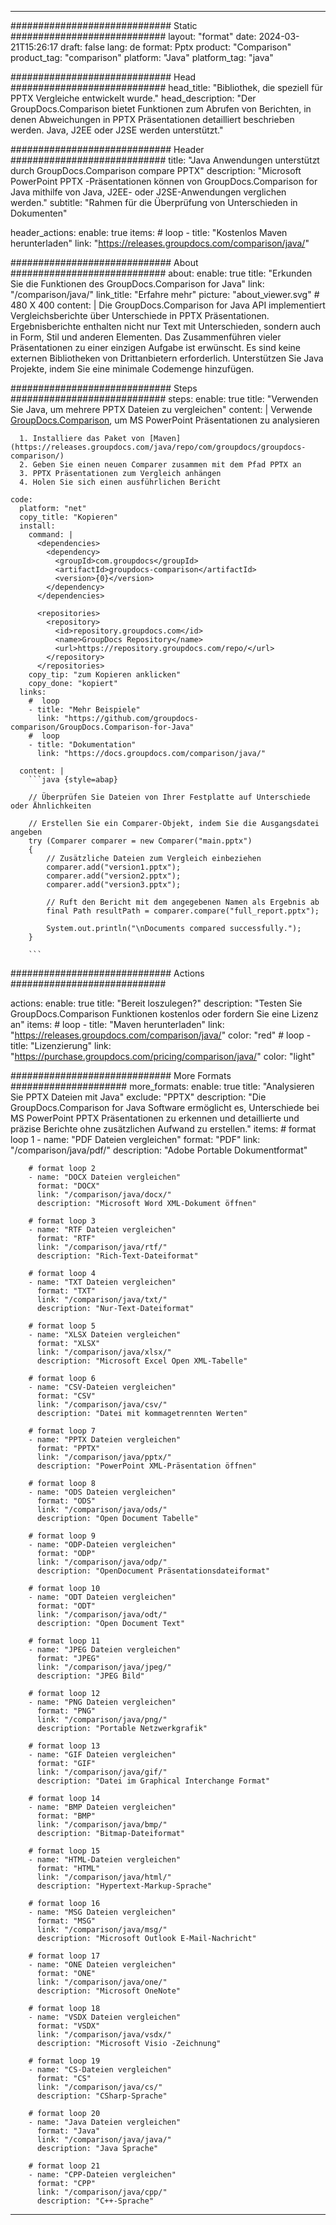 
---
############################# Static ############################
layout: "format"
date:  2024-03-21T15:26:17
draft: false
lang: de
format: Pptx
product: "Comparison"
product_tag: "comparison"
platform: "Java"
platform_tag: "java"

############################# Head ############################
head_title: "Bibliothek, die speziell für PPTX Vergleiche entwickelt wurde."
head_description: "Der GroupDocs.Comparison bietet Funktionen zum Abrufen von Berichten, in denen Abweichungen in PPTX Präsentationen detailliert beschrieben werden. Java, J2EE oder J2SE werden unterstützt."

############################# Header ############################
title: "Java Anwendungen unterstützt durch GroupDocs.Comparison compare PPTX" 
description: "Microsoft PowerPoint PPTX -Präsentationen können von GroupDocs.Comparison for Java mithilfe von Java, J2EE- oder J2SE-Anwendungen verglichen werden."
subtitle: "Rahmen für die Überprüfung von Unterschieden in Dokumenten"  

header_actions:
  enable: true
  items:
    #  loop
    - title: "Kostenlos Maven herunterladen"
      link: "https://releases.groupdocs.com/comparison/java/"
      
############################# About ############################
about:
    enable: true
    title: "Erkunden Sie die Funktionen des GroupDocs.Comparison for Java"
    link: "/comparison/java/"
    link_title: "Erfahre mehr"
    picture: "about_viewer.svg" # 480 X 400
    content: |
       Die GroupDocs.Comparison for Java API implementiert Vergleichsberichte über Unterschiede in PPTX Präsentationen. Ergebnisberichte enthalten nicht nur Text mit Unterschieden, sondern auch in Form, Stil und anderen Elementen. Das Zusammenführen vieler Präsentationen zu einer einzigen Aufgabe ist erwünscht. Es sind keine externen Bibliotheken von Drittanbietern erforderlich. Unterstützen Sie Java Projekte, indem Sie eine minimale Codemenge hinzufügen.

############################# Steps ############################
steps:
    enable: true
    title: "Verwenden Sie Java, um mehrere PPTX Dateien zu vergleichen"
    content: |
      Verwende [GroupDocs.Comparison](https://products.groupdocs.com/comparison/java/), um MS PowerPoint Präsentationen zu analysieren
      
      1. Installiere das Paket von [Maven](https://releases.groupdocs.com/java/repo/com/groupdocs/groupdocs-comparison/)
      2. Geben Sie einen neuen Comparer zusammen mit dem Pfad PPTX an
      3. PPTX Präsentationen zum Vergleich anhängen
      4. Holen Sie sich einen ausführlichen Bericht
   
    code:
      platform: "net"
      copy_title: "Kopieren"
      install:
        command: |
          <dependencies>
            <dependency>
              <groupId>com.groupdocs</groupId>
              <artifactId>groupdocs-comparison</artifactId>
              <version>{0}</version>
            </dependency>
          </dependencies>

          <repositories>
            <repository>
              <id>repository.groupdocs.com</id>
              <name>GroupDocs Repository</name>
              <url>https://repository.groupdocs.com/repo/</url>
            </repository>
          </repositories>
        copy_tip: "zum Kopieren anklicken"
        copy_done: "kopiert"
      links:
        #  loop
        - title: "Mehr Beispiele"
          link: "https://github.com/groupdocs-comparison/GroupDocs.Comparison-for-Java"
        #  loop
        - title: "Dokumentation"
          link: "https://docs.groupdocs.com/comparison/java/"
          
      content: |
        ```java {style=abap}

        // Überprüfen Sie Dateien von Ihrer Festplatte auf Unterschiede oder Ähnlichkeiten

        // Erstellen Sie ein Comparer-Objekt, indem Sie die Ausgangsdatei angeben
        try (Comparer comparer = new Comparer("main.pptx") 
        {
            // Zusätzliche Dateien zum Vergleich einbeziehen
        	comparer.add("version1.pptx");
            comparer.add("version2.pptx");
            comparer.add("version3.pptx");

            // Ruft den Bericht mit dem angegebenen Namen als Ergebnis ab
            final Path resultPath = comparer.compare("full_report.pptx"); 

            System.out.println("\nDocuments compared successfully.");
        }
        
        ```            

############################# Actions ############################

actions:
  enable: true
  title: "Bereit loszulegen?"
  description: "Testen Sie GroupDocs.Comparison Funktionen kostenlos oder fordern Sie eine Lizenz an"
  items:
    #  loop
    - title: "Maven herunterladen"
      link: "https://releases.groupdocs.com/comparison/java/"
      color: "red"
        #  loop
    - title: "Lizenzierung"
      link: "https://purchase.groupdocs.com/pricing/comparison/java/"
      color: "light"


############################# More Formats #####################
more_formats:
    enable: true
    title: "Analysieren Sie PPTX Dateien mit Java"
    exclude: "PPTX"
    description: "Die GroupDocs.Comparison for Java Software ermöglicht es, Unterschiede bei MS PowerPoint PPTX Präsentationen zu erkennen und detaillierte und präzise Berichte ohne zusätzlichen Aufwand zu erstellen."
    items: 
        # format loop 1
        - name: "PDF Dateien vergleichen"
          format: "PDF"
          link: "/comparison/java/pdf/"
          description: "Adobe Portable Dokumentformat"

        # format loop 2
        - name: "DOCX Dateien vergleichen"
          format: "DOCX"
          link: "/comparison/java/docx/"
          description: "Microsoft Word XML-Dokument öffnen"

        # format loop 3
        - name: "RTF Dateien vergleichen"
          format: "RTF"
          link: "/comparison/java/rtf/"
          description: "Rich-Text-Dateiformat"

        # format loop 4
        - name: "TXT Dateien vergleichen"
          format: "TXT"
          link: "/comparison/java/txt/"
          description: "Nur-Text-Dateiformat"

        # format loop 5
        - name: "XLSX Dateien vergleichen"
          format: "XLSX"
          link: "/comparison/java/xlsx/"
          description: "Microsoft Excel Open XML-Tabelle"

        # format loop 6
        - name: "CSV-Dateien vergleichen"
          format: "CSV"
          link: "/comparison/java/csv/"
          description: "Datei mit kommagetrennten Werten"

        # format loop 7
        - name: "PPTX Dateien vergleichen"
          format: "PPTX"
          link: "/comparison/java/pptx/"
          description: "PowerPoint XML-Präsentation öffnen"

        # format loop 8
        - name: "ODS Dateien vergleichen"
          format: "ODS"
          link: "/comparison/java/ods/"
          description: "Open Document Tabelle"

        # format loop 9
        - name: "ODP-Dateien vergleichen"
          format: "ODP"
          link: "/comparison/java/odp/"
          description: "OpenDocument Präsentationsdateiformat"

        # format loop 10
        - name: "ODT Dateien vergleichen"
          format: "ODT"
          link: "/comparison/java/odt/"
          description: "Open Document Text"

        # format loop 11
        - name: "JPEG Dateien vergleichen"
          format: "JPEG"
          link: "/comparison/java/jpeg/"
          description: "JPEG Bild"

        # format loop 12
        - name: "PNG Dateien vergleichen"
          format: "PNG"
          link: "/comparison/java/png/"
          description: "Portable Netzwerkgrafik"

        # format loop 13
        - name: "GIF Dateien vergleichen"
          format: "GIF"
          link: "/comparison/java/gif/"
          description: "Datei im Graphical Interchange Format"

        # format loop 14
        - name: "BMP Dateien vergleichen"
          format: "BMP"
          link: "/comparison/java/bmp/"
          description: "Bitmap-Dateiformat"

        # format loop 15
        - name: "HTML-Dateien vergleichen"
          format: "HTML"
          link: "/comparison/java/html/"
          description: "Hypertext-Markup-Sprache"

        # format loop 16
        - name: "MSG Dateien vergleichen"
          format: "MSG"
          link: "/comparison/java/msg/"
          description: "Microsoft Outlook E-Mail-Nachricht"

        # format loop 17
        - name: "ONE Dateien vergleichen"
          format: "ONE"
          link: "/comparison/java/one/"
          description: "Microsoft OneNote"

        # format loop 18
        - name: "VSDX Dateien vergleichen"
          format: "VSDX"
          link: "/comparison/java/vsdx/"
          description: "Microsoft Visio -Zeichnung"

        # format loop 19
        - name: "CS-Dateien vergleichen"
          format: "CS"
          link: "/comparison/java/cs/"
          description: "CSharp-Sprache"

        # format loop 20
        - name: "Java Dateien vergleichen"
          format: "Java"
          link: "/comparison/java/java/"
          description: "Java Sprache"
          
        # format loop 21
        - name: "CPP-Dateien vergleichen"
          format: "CPP"
          link: "/comparison/java/cpp/"
          description: "C++-Sprache"
---